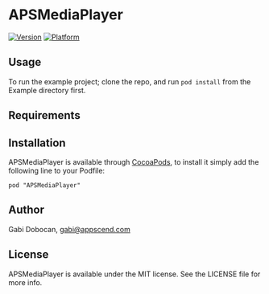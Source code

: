 # APSMediaPlayer

[![Version](http://cocoapod-badges.herokuapp.com/v/APSMediaPlayer/badge.png)](http://cocoadocs.org/docsets/APSMediaPlayer)
[![Platform](http://cocoapod-badges.herokuapp.com/p/APSMediaPlayer/badge.png)](http://cocoadocs.org/docsets/APSMediaPlayer)

## Usage

To run the example project; clone the repo, and run `pod install` from the Example directory first.

## Requirements

## Installation

APSMediaPlayer is available through [CocoaPods](http://cocoapods.org), to install
it simply add the following line to your Podfile:

    pod "APSMediaPlayer"

## Author

Gabi Dobocan, gabi@appscend.com

## License

APSMediaPlayer is available under the MIT license. See the LICENSE file for more info.

